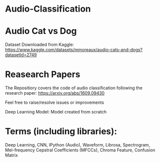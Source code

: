 # Audio-Classification

# Audio Cat vs Dog

Dataset Downloaded from Kaggle: https://www.kaggle.com/datasets/mmoreaux/audio-cats-and-dogs?datasetId=2749

# Reasearch Papers

The Repositiory covers the code of audio classification following the research paper: https://arxiv.org/abs/1609.09430

Feel free to raise/resolve issues or improvements

Deep Learning Model: Model created from scratch

# Terms (including libraries):

Deep Learning, CNN, IPython (Audio), Waveform, Librosa, Spectrogram, Mel-frequency Cepstral Coefficients (MFCCs), Chroma Feature, Confusion Matrix


